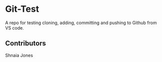 # Git-Test
A repo for testing cloning, adding, committing and pushing to Github from VS code.

## Contributors
Shnaia Jones
